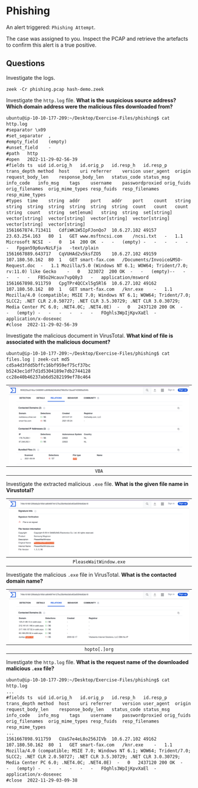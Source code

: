 # Phishing

An alert triggered: `Phishing Attempt`.

The case was assigned to you. Inspect the PCAP and retrieve the artefacts to confirm this alert is a true positive. 

## Questions

Investigate the logs. 

    zeek -Cr phishing.pcap hash-demo.zeek

Investigate the `http.log` file. **What is the suspicious source address?** **Which domain address were the malicious files downloaded from?**

```text
ubuntu@ip-10-10-177-209:~/Desktop/Exercise-Files/phishing$ cat http.log
#separator \x09
#set_separator	,
#empty_field	(empty)
#unset_field	-
#path	http
#open	2022-11-29-02-56-39
#fields	ts	uid	id.orig_h	id.orig_p	id.resp_h	id.resp_p	trans_depth	method	host	uri	referrer	version	user_agent	origin	request_body_len	response_body_len	status_code	status_msg	info_code	info_msg	tags	username	passwordproxied	orig_fuids	orig_filenames	orig_mime_types	resp_fuids	resp_filenames	resp_mime_types
#types	time	string	addr	port	addr	port	count	string	string	string	string	string	string	string	count	count	count	string	count	string	set[enum]	string	string	set[string]	vector[string]	vector[string]	vector[string]	vector[string]	vector[string]	vector[string]
1561667874.713411	CdfiWK1W5IpFJonQo7	10.6.27.102	49157	23.63.254.163	80	1	GET	www.msftncsi.com	/ncsi.txt	-	1.1	Microsoft NCSI	-	0	14	200	OK	-	-	(empty)	-	-	-	-	-	-	Fpgan59p6uvNzLFja	-text/plain
1561667889.643717	CqVUHAd2v5ksfZO5	10.6.27.102	49159	107.180.50.162	80	1	GET	smart-fax.com	/Documents/Invoice&MSO-Request.doc	-	1.1	Mozilla/5.0 (Windows NT 6.1; WOW64; Trident/7.0; rv:11.0) like Gecko	-	0	323072	200	OK	-	-	(empty)--	-	-	-	-	FB5o2Hcauv7vpQ8y3	-	application/msword
1561667898.911759	CpgTPr4QCCxl5g5Rl6	10.6.27.102	49162	107.180.50.162	80	1	GET	smart-fax.com	/knr.exe	-	1.1	Mozilla/4.0 (compatible; MSIE 7.0; Windows NT 6.1; WOW64; Trident/7.0; SLCC2; .NET CLR 2.0.50727; .NET CLR 3.5.30729; .NET CLR 3.0.30729; Media Center PC 6.0; .NET4.0C; .NET4.0E)	-	0	2437120	200	OK	-	-	(empty)	-	-	-	-	-	-	FOghls3WpIjKpvXaEl	-application/x-dosexec
#close	2022-11-29-02-56-39
```

Investigate the malicious document in VirusTotal. **What kind of file is associated with the malicious document?**

```text
ubuntu@ip-10-10-177-209:~/Desktop/Exercise-Files/phishing$ cat files.log | zeek-cut md5
cd5a4d3fdd5bffc16bf959ef75cf37bc
b5243ec1df7d1d5304189e7db2744128
cc28e40b46237ab6d5282199ef78c464
```

| ![Zeek](../../_static/images/zeek-phishing-vt.png)
|:--:|
| `VBA` |

Investigate the extracted malicious `.exe` file. **What is the given file name in Virustotal?**

| ![Zeek](../../_static/images/zeek-phishing-vt2.png)
|:--:|
| `PleaseWaitWindow.exe` |

Investigate the malicious `.exe` file in VirusTotal. **What is the contacted domain name?**

| ![Zeek](../../_static/images/zeek-phishing-vt3.png)
|:--:|
| `hopto[.]org` |

Investigate the `http.log` file. **What is the request name of the downloaded malicious `.exe` file?**

```text
ubuntu@ip-10-10-177-209:~/Desktop/Exercise-Files/phishing$ cat http.log        
...
#fields	ts	uid	id.orig_h	id.orig_p	id.resp_h	id.resp_p	trans_depth	method	host	uri	referrer	version	user_agent	origin	request_body_len	response_body_len	status_code	status_msg	info_code	info_msg	tags	username	passwordproxied	orig_fuids	orig_filenames	orig_mime_types	resp_fuids	resp_filenames	resp_mime_types
...
1561667898.911759	CUaS7e4eL8o256JIVb	10.6.27.102	49162	107.180.50.162	80	1	GET	smart-fax.com	/knr.exe	-	1.1	Mozilla/4.0 (compatible; MSIE 7.0; Windows NT 6.1; WOW64; Trident/7.0; SLCC2; .NET CLR 2.0.50727; .NET CLR 3.5.30729; .NET CLR 3.0.30729; Media Center PC 6.0; .NET4.0C; .NET4.0E)	-	0	2437120	200	OK	-	-	(empty)	-	-	-	-	-	-	FOghls3WpIjKpvXaEl	-application/x-dosexec
#close	2022-11-29-03-09-38
```

